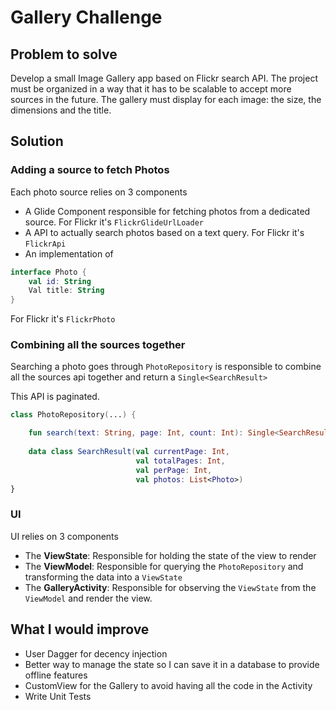 # Gallery Challenge
## Problem to solve
Develop a small Image Gallery app based on Flickr search API.
The project must be organized in a way that it has to be scalable to accept more sources in the future.
The gallery must display for each image: the size, the dimensions and the title.

## Solution
### Adding a source to fetch Photos
Each photo source relies on 3 components

- A Glide Component responsible for fetching photos from a dedicated source. For Flickr it's `FlickrGlideUrlLoader`
- A API to actually search photos based on a text query. For Flickr it's `FlickrApi`
- An implementation of 

```kotlin
interface Photo {
    val id: String
    Val title: String
}
```

For Flickr it's `FlickrPhoto`

### Combining all the sources together
Searching a photo goes through `PhotoRepository` is responsible to combine all the sources api together and return a `Single<SearchResult>`

This API is paginated.


```kotlin
class PhotoRepository(...) {

    fun search(text: String, page: Int, count: Int): Single<SearchResult> 
    
    data class SearchResult(val currentPage: Int,
                            val totalPages: Int,
                            val perPage: Int,
                            val photos: List<Photo>)
}
```

### UI
UI relies on 3 components

- The **ViewState**: Responsible for holding the state of the view to render
- The **ViewModel**: Responsible for querying the `PhotoRepository` and transforming the data into a `ViewState`
- The **GalleryActivity**: Responsible for observing the `ViewState` from the `ViewModel` and render the view.


## What I would improve

- User Dagger for decency injection
- Better way to manage the state so I can save it in a database to provide offline features
- CustomView for the Gallery to avoid having all the code in the Activity
- Write Unit Tests
